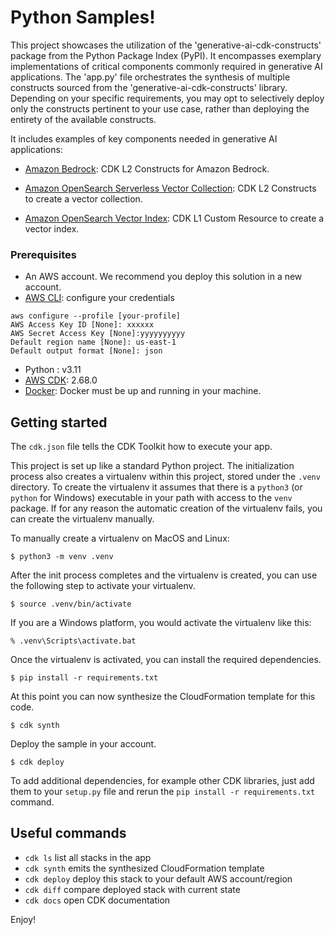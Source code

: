 
# Python Samples!

This project showcases the utilization of the 'generative-ai-cdk-constructs' package from the Python Package Index (PyPI). It encompasses exemplary implementations of critical components commonly required in generative AI applications. The 'app.py' file orchestrates the synthesis of multiple constructs sourced from the 'generative-ai-cdk-constructs' library. Depending on your specific requirements, you may opt to selectively deploy only the constructs pertinent to your use case, rather than deploying the entirety of the available constructs.

It includes examples of key components needed in generative AI applications:

- [Amazon Bedrock](https://github.com/awslabs/generative-ai-cdk-constructs/blob/main/src/cdk-lib/bedrock/README.md): CDK L2 Constructs for Amazon Bedrock.	

- [Amazon OpenSearch Serverless Vector Collection](https://github.com/awslabs/generative-ai-cdk-constructs/blob/main/src/cdk-lib/opensearchserverless/README.md): CDK L2 Constructs to create a vector collection.

- [Amazon OpenSearch Vector Index](https://github.com/awslabs/generative-ai-cdk-constructs/blob/main/src/cdk-lib/opensearch-vectorindex/README.md): CDK L1 Custom Resource to create a vector index.		

### Prerequisites

- An AWS account. We recommend you deploy this solution in a new account.
- [AWS CLI](https://aws.amazon.com/cli/): configure your credentials

```
aws configure --profile [your-profile] 
AWS Access Key ID [None]: xxxxxx
AWS Secret Access Key [None]:yyyyyyyyyy
Default region name [None]: us-east-1 
Default output format [None]: json
```

- Python : v3.11
- [AWS CDK](https://github.com/aws/aws-cdk/releases/tag/v2.68.0): 2.68.0
- [Docker](https://www.docker.com/products/docker-desktop/): Docker must be up and running in your machine.

## Getting started


The `cdk.json` file tells the CDK Toolkit how to execute your app.

This project is set up like a standard Python project.  The initialization
process also creates a virtualenv within this project, stored under the `.venv`
directory.  To create the virtualenv it assumes that there is a `python3`
(or `python` for Windows) executable in your path with access to the `venv`
package. If for any reason the automatic creation of the virtualenv fails,
you can create the virtualenv manually.

To manually create a virtualenv on MacOS and Linux:

```
$ python3 -m venv .venv
```

After the init process completes and the virtualenv is created, you can use the following
step to activate your virtualenv.

```
$ source .venv/bin/activate
```

If you are a Windows platform, you would activate the virtualenv like this:

```
% .venv\Scripts\activate.bat
```

Once the virtualenv is activated, you can install the required dependencies.

```
$ pip install -r requirements.txt
```

At this point you can now synthesize the CloudFormation template for this code.

```
$ cdk synth
```

Deploy the sample in your account.
 
```
$ cdk deploy
```

To add additional dependencies, for example other CDK libraries, just add
them to your `setup.py` file and rerun the `pip install -r requirements.txt`
command.

## Useful commands

 * `cdk ls`          list all stacks in the app
 * `cdk synth`       emits the synthesized CloudFormation template
 * `cdk deploy`      deploy this stack to your default AWS account/region
 * `cdk diff`        compare deployed stack with current state
 * `cdk docs`        open CDK documentation

Enjoy!
